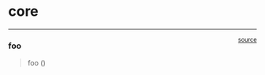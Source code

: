 # core


<!-- WARNING: THIS FILE WAS AUTOGENERATED! DO NOT EDIT! -->

------------------------------------------------------------------------

<a
href="https://github.com/iehmes/nbdev-hello-world/blob/main/nbdev_hello_world/core.py#L14"
target="_blank" style="float:right; font-size:smaller">source</a>

### foo

>  foo ()
